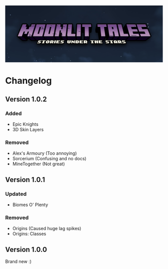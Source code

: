 <a href="https://github.com/Lost-Outpost/moonlit-tales/blob/main/README.md"><img src="images/banner.jpg" target="_blank"></a>

# Changelog

## Version 1.0.2

### Added
- Epic Knights
- 3D Skin Layers

### Removed
- Alex's Armoury (Too annoying)
- Sorcerium (Confusing and no docs)
- MineTogether (Not great)

## Version 1.0.1

### Updated
- Biomes O' Plenty

### Removed
- Origins (Caused huge lag spikes)
- Origins: Classes 

## Version 1.0.0
Brand new :)
